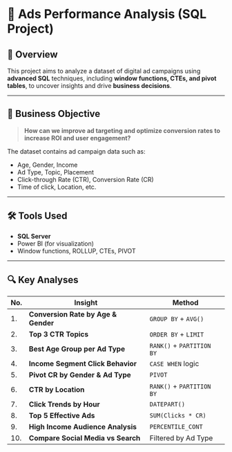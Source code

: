 # 🎯 Ads Performance Analysis (SQL Project)

## 🧠 Overview
This project aims to analyze a dataset of digital ad campaigns using **advanced SQL** techniques, including **window functions, CTEs, and pivot tables**, to uncover insights and drive **business decisions**.

---

## 🚀 Business Objective
> **How can we improve ad targeting and optimize conversion rates to increase ROI and user engagement?**

The dataset contains ad campaign data such as:
- Age, Gender, Income
- Ad Type, Topic, Placement
- Click-through Rate (CTR), Conversion Rate (CR)
- Time of click, Location, etc.

---

## 🛠️ Tools Used
- **SQL Server**
- Power BI (for visualization)
- Window functions, ROLLUP, CTEs, PIVOT

---

## 🔍 Key Analyses

| No. | Insight | Method |
|-----|---------|--------|
| 1. | **Conversion Rate by Age & Gender** | `GROUP BY` + `AVG()` |
| 2. | **Top 3 CTR Topics** | `ORDER BY` + `LIMIT` |
| 3. | **Best Age Group per Ad Type** | `RANK()` + `PARTITION BY` |
| 4. | **Income Segment Click Behavior** | `CASE WHEN` logic |
| 5. | **Pivot CR by Gender & Ad Type** | `PIVOT` |
| 6. | **CTR by Location** | `RANK()` + `PARTITION BY` |
| 7. | **Click Trends by Hour** | `DATEPART()` |
| 8. | **Top 5 Effective Ads** | `SUM(Clicks * CR)` |
| 9. | **High Income Audience Analysis** | `PERCENTILE_CONT` |
| 10.| **Compare Social Media vs Search** | Filtered by Ad Type |
